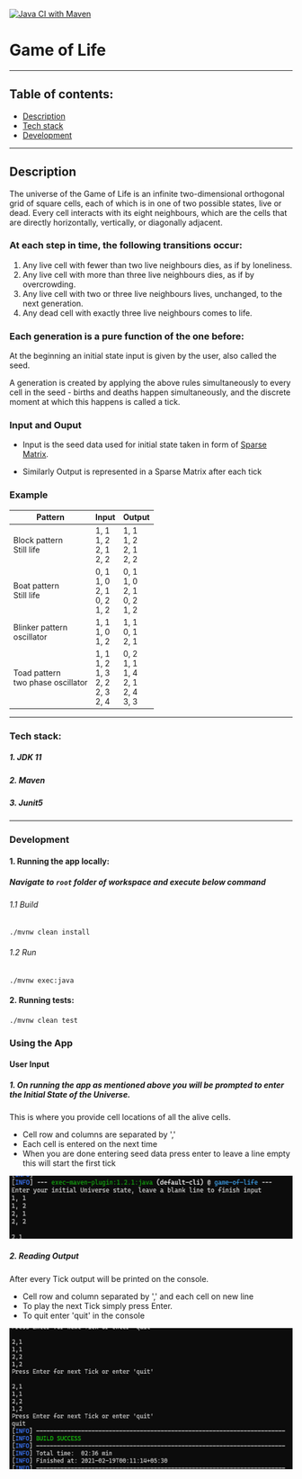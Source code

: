 [![Java CI with Maven](https://github.com/kashyapbari/game-of-life/actions/workflows/maven.yml/badge.svg)](https://github.com/kashyapbari/game-of-life/actions/workflows/maven.yml)

# Game of Life

--------------------------------------------------

## Table of contents:

* [Description](https://github.com/kashyapbari/game-of-life#description)
* [Tech stack](https://github.com/kashyapbari/game-of-life#tech-stack)
* [Development](https://github.com/kashyapbari/game-of-life#development)

--------------------------------------------------

## Description

The universe of the Game of Life is an infinite two-dimensional orthogonal grid of square cells, each of which is in one of two possible states, live or dead. 
Every cell interacts with its eight neighbours, which are the cells that are directly horizontally, vertically, or diagonally adjacent.

### At each step in time, the following transitions occur:
1. Any live cell with fewer than two live neighbours dies, as if by loneliness.
2. Any live cell with more than three live neighbours dies, as if by overcrowding.
3. Any live cell with two or three live neighbours lives, unchanged, to the next generation.
4. Any dead cell with exactly three live neighbours comes to life.

### Each generation is a pure function of the one before:
At the beginning an initial state input is given by the user, also called the seed.

A generation is created by applying the above rules simultaneously to every cell in the seed - births and deaths happen simultaneously, and the discrete moment at which this happens is called a tick.

### Input and Ouput
* Input is the seed data used for initial state taken in form of [Sparse Matrix](https://en.wikipedia.org/wiki/Sparse_matrix).

* Similarly Output is represented in a Sparse Matrix after each tick

### Example
Pattern |Input | Output
--- |--- | ---
|Block pattern <br>Still life |1, 1<br>1, 2<br>2, 1<br>2, 2|1, 1<br>1, 2<br>2, 1<br>2, 2|
|Boat pattern <br>Still life | 0, 1<br>1, 0<br>2, 1<br>0, 2<br>1, 2|0, 1<br>1, 0<br>2, 1<br>0, 2<br>1, 2|
|Blinker pattern <br> oscillator |1, 1<br>1, 0<br>1, 2|1, 1<br>0, 1<br>2, 1|
|Toad pattern <br>two phase oscillator|1, 1<br>1, 2<br>1, 3<br>2, 2<br>2, 3<br>2, 4|0, 2<br>1, 1<br>1, 4<br>2, 1<br>2, 4<br>3, 3|


--------------------------------------------------

### Tech stack:

##### 1. JDK 11

##### 2. Maven

##### 3. Junit5

--------------------------------------------------

### Development

#### 1. Running the app locally:

##### Navigate to `root` folder of workspace and execute below command

###### 1.1 Build
```shell
./mvnw clean install
```
###### 1.2 Run
```shell
./mvnw exec:java
```


#### 2. Running tests:

```shell
./mvnw clean test
```
### Using the App

#### User Input

##### 1. On running the app as mentioned above you will be prompted to enter the Initial State of the Universe.
This is where you provide cell locations of all the alive cells.
* Cell row and columns are separated  by ','
* Each cell is entered on the next time
* When you are done entering seed data press enter to leave a line empty this will start the first tick

![img.png](resources/img.png)
##### 2. Reading Output
After every Tick output will be printed on the console.
* Cell row and column separated  by ',' and each cell on new line
* To play the next Tick simply press Enter.
* To quit enter 'quit' in the console

![img_1.png](resources/img_1.png)
